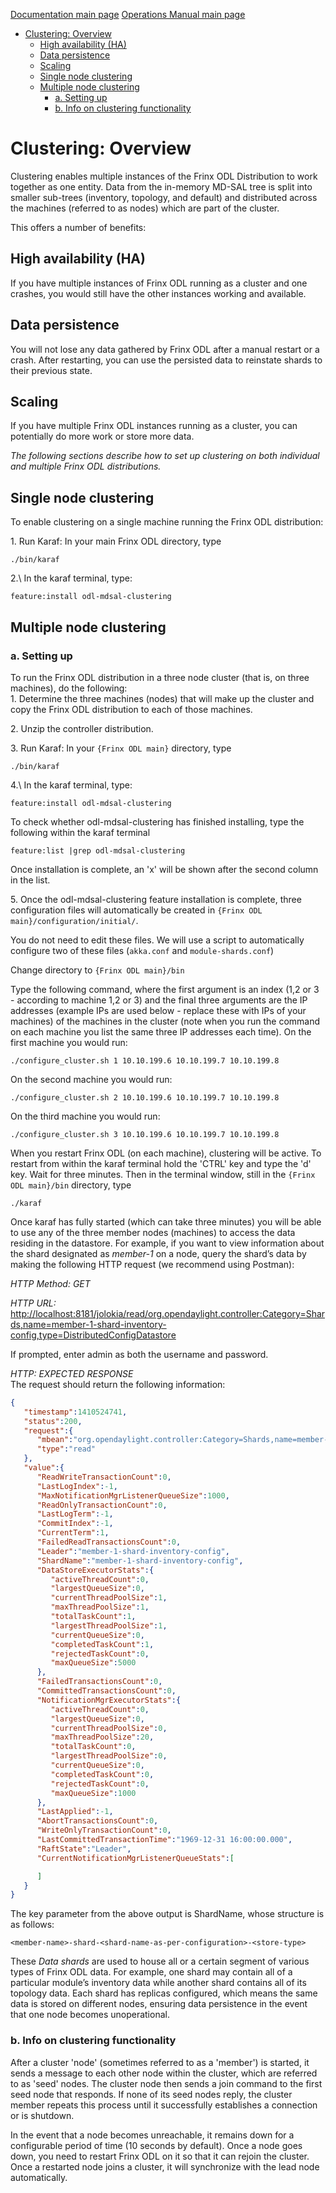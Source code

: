 [Documentation main page](https://frinxio.github.io/Frinx-docs/)
[Operations Manual main page](https://frinxio.github.io/Frinx-docs/FRINX_ODL_Distribution/Boron/operations_manual.html)
<!-- TOC -->

- [Clustering: Overview](#clustering-overview)
    - [High availability (HA)](#high-availability-ha)
    - [Data persistence](#data-persistence)
    - [Scaling](#scaling)
    - [Single node clustering](#single-node-clustering)
    - [Multiple node clustering](#multiple-node-clustering)
        - [a. Setting up](#a-setting-up)
        - [b. Info on clustering functionality](#b-info-on-clustering-functionality)

<!-- /TOC -->
# Clustering: Overview
Clustering enables multiple instances of the Frinx ODL Distribution to work together as one entity. Data from the in-memory MD-SAL tree is split into smaller sub-trees (inventory, topology, and default) and distributed across the machines (referred to as nodes) which are part of the cluster.

This offers a number of benefits:

## High availability (HA)
If you have multiple instances of Frinx ODL running as a cluster and one crashes, you would still have the other instances working and available.

## Data persistence  
You will not lose any data gathered by Frinx ODL after a manual restart or a crash. After restarting, you can use the persisted data to reinstate shards to their previous state.

## Scaling  
If you have multiple Frinx ODL instances running as a cluster, you can potentially do more work or store more data. 

*The following sections describe how to set up clustering on both individual and multiple Frinx ODL distributions.*

## Single node clustering  
To enable clustering on a single machine running the Frinx ODL distribution:  

1\. Run Karaf: In your main Frinx ODL directory, type  

    ./bin/karaf  

2.\ In the karaf terminal, type:

    feature:install odl-mdsal-clustering

## Multiple node clustering  
### a. Setting up  
To run the Frinx ODL distribution in a three node cluster (that is, on three machines), do the following:  
1\. Determine the three machines (nodes) that will make up the cluster and copy the Frinx ODL distribution to each of those machines.  

2\. Unzip the controller distribution.  
 
3\. Run Karaf: In your `{Frinx ODL main}` directory, type

    ./bin/karaf  

4.\ In the karaf terminal, type:

    feature:install odl-mdsal-clustering

To check whether odl-mdsal-clustering has finished installing, type the following within the karaf terminal

    feature:list |grep odl-mdsal-clustering

Once installation is complete, an 'x' will be shown after the second column in the list.

5\. Once the odl-mdsal-clustering feature installation is complete,  three configuration files will automatically be created in `{Frinx ODL main}/configuration/initial/`. 

You do not need to edit these files. We will use a script to automatically configure two of these files (`akka.conf` and `module-shards.conf`)

Change directory to `{Frinx ODL main}/bin`

Type the following command, where the first argument is an index (1,2 or 3 - according to machine 1,2 or 3) and the final three arguments are the IP addresses (example IPs are used below - replace these with IPs of your machines) of the machines in the cluster (note when you run the command on each machine you list the same three IP addresses each time). On the first machine you would run:

    ./configure_cluster.sh 1 10.10.199.6 10.10.199.7 10.10.199.8

On the second machine you would run:

    ./configure_cluster.sh 2 10.10.199.6 10.10.199.7 10.10.199.8

On the third machine you would run:   

    ./configure_cluster.sh 3 10.10.199.6 10.10.199.7 10.10.199.8

When you restart Frinx ODL (on each machine), clustering will be active.
To restart from within the karaf terminal hold the 'CTRL' key and type the 'd' key.
Wait for three minutes. Then in the terminal window, still in the `{Frinx ODL main}/bin` directory, type

    ./karaf
    
Once karaf has fully started (which can take three minutes) you will be able to use any of the three member nodes (machines) to access the data residing in the datastore. For example, if you want to view information about the shard designated as *member-1* on a node, query the shard’s data by making the following HTTP request (we recommend using Postman): 

*HTTP Method: GET*  

*HTTP URL:* <http://localhost:8181/jolokia/read/org.opendaylight.controller:Category=Shards,name=member-1-shard-inventory-config,type=DistributedConfigDatastore>  

If prompted, enter admin as both the username and password.  

*HTTP: EXPECTED RESPONSE*   
The request should return the following information:  

```json
{  
   "timestamp":1410524741,
   "status":200,
   "request":{  
      "mbean":"org.opendaylight.controller:Category=Shards,name=member-1-shard-inventory-config,type=DistributedConfigDatastore",
      "type":"read"
   },
   "value":{  
      "ReadWriteTransactionCount":0,
      "LastLogIndex":-1,
      "MaxNotificationMgrListenerQueueSize":1000,
      "ReadOnlyTransactionCount":0,
      "LastLogTerm":-1,
      "CommitIndex":-1,
      "CurrentTerm":1,
      "FailedReadTransactionsCount":0,
      "Leader":"member-1-shard-inventory-config",
      "ShardName":"member-1-shard-inventory-config",
      "DataStoreExecutorStats":{  
         "activeThreadCount":0,
         "largestQueueSize":0,
         "currentThreadPoolSize":1,
         "maxThreadPoolSize":1,
         "totalTaskCount":1,
         "largestThreadPoolSize":1,
         "currentQueueSize":0,
         "completedTaskCount":1,
         "rejectedTaskCount":0,
         "maxQueueSize":5000
      },
      "FailedTransactionsCount":0,
      "CommittedTransactionsCount":0,
      "NotificationMgrExecutorStats":{  
         "activeThreadCount":0,
         "largestQueueSize":0,
         "currentThreadPoolSize":0,
         "maxThreadPoolSize":20,
         "totalTaskCount":0,
         "largestThreadPoolSize":0,
         "currentQueueSize":0,
         "completedTaskCount":0,
         "rejectedTaskCount":0,
         "maxQueueSize":1000
      },
      "LastApplied":-1,
      "AbortTransactionsCount":0,
      "WriteOnlyTransactionCount":0,
      "LastCommittedTransactionTime":"1969-12-31 16:00:00.000",
      "RaftState":"Leader",
      "CurrentNotificationMgrListenerQueueStats":[  

      ]
   }
}
```
The key parameter from the above output is ShardName, whose structure is as follows:

    <member-name>-shard-<shard-name-as-per-configuration>-<store-type>  

These *Data shards* are used to house all or a certain segment of various types of Frinx ODL data. For example, one shard may contain all of a particular module’s inventory data while another shard contains all of its topology data. Each shard has replicas configured, which means the same data is stored on different nodes, ensuring data persistence in the event that one node becomes unoperational.

### b. Info on clustering functionality 
After a cluster 'node' (sometimes referred to as a 'member') is started, it sends a message to each other node within the cluster, which are referred to as 'seed' nodes. The cluster node then sends a join command to the first seed node that responds. If none of its seed nodes reply, the cluster member repeats this process until it successfully establishes a connection or is shutdown.

In the event that a node becomes unreachable, it remains down for a configurable period of time (10 seconds by default). Once a node goes down, you need to restart Frinx ODL on it so that it can rejoin the cluster. Once a restarted node joins a cluster, it will synchronize with the lead node automatically.  
